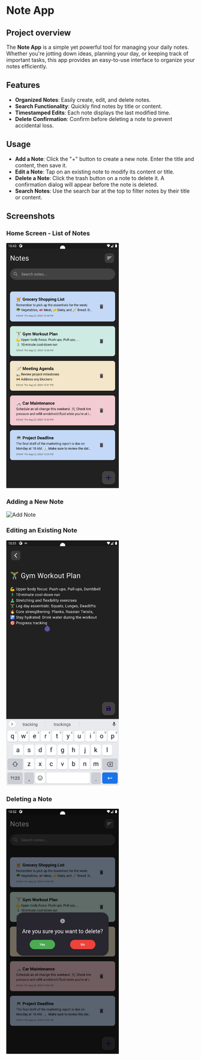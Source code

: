 # Note App

## Project overview
The **Note App** is a simple yet powerful tool for managing your daily notes. Whether you're jotting down ideas, planning your day, or keeping track of important tasks, this app provides an easy-to-use interface to organize your notes efficiently.

## Features
- **Organized Notes**: Easily create, edit, and delete notes.
- **Search Functionality**: Quickly find notes by title or content.
- **Timestamped Edits**: Each note displays the last modified time.
- **Delete Confirmation**: Confirm before deleting a note to prevent accidental loss.

## Usage
- **Add a Note**: Click the "+" button to create a new note. Enter the title and content, then save it.
- **Edit a Note**: Tap on an existing note to modify its content or title.
- **Delete a Note**: Click the trash button on a note to delete it. A confirmation dialog will appear before the note is deleted.
- **Search Notes**: Use the search bar at the top to filter notes by their title or content.

## Screenshots
### Home Screen - List of Notes
<img src="Screenshots/Screenshot_20240822_234317.png" alt="List of Notes" width="300"/>

### Adding a New Note
<img src="Screenshots/Screenshot_20240821_184231.png" alt="Add Note" width="300"/>

### Editing an Existing Note
<img src="Screenshots/Screenshot_20240822_235146.png" alt="Edit Note" width="300"/>

### Deleting a Note
<img src="Screenshots/Screenshot_20240822_235227.png" alt="Delete Note" width="300"/>

